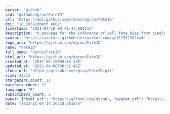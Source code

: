```yaml
---
parser: "github"
uid: "github/dgrun/FateID"
url: "https://api.github.com/repos/dgrun/FateID"
doi: "10.1038/nmeth.4662"
timestamp: "2021-04-18 00:41:47.880113"
description: "R package for the inference of cell fate bias from single-cell RNA-seq data."
avatar: "https://avatars.githubusercontent.com/u/11157236?v=4"
repo_url: "https://github.com/dgrun/FateID"
name: "FateID"
full_name: "dgrun/FateID"
html_url: "https://github.com/dgrun/FateID"
created_at: "2017-06-19T09:15:19Z"
updated_at: "2021-04-08T08:52:47Z"
clone_url: "https://github.com/dgrun/FateID.git"
size: 32213
stargazers_count: 12
watchers_count: 12
language: "R"
subscribers_count: 2
owner: {"html_url": "https://github.com/dgrun", "avatar_url": "https://avatars.githubusercontent.com/u/11157236?v=4", "login": "dgrun", "type": "User"}
date: "2023-11-04 14:20:18.881644"
---
```

